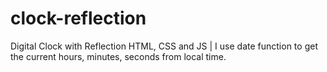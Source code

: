 # clock-reflection
Digital Clock with Reflection HTML, CSS and JS | I use date function to get the current hours, minutes, seconds from local time.
